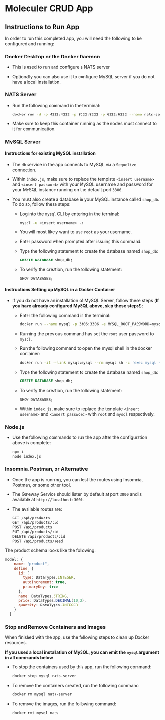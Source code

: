 # Moleculer CRUD App

## Instructions to Run App

In order to run this completed app, you will need the following to be configured and running:

### Docker Desktop or the Docker Daemon

* This is used to run and configure a NATS server.

* Optionally you can also use it to configure MySQL server if you do not have a local installation.

### NATS Server

* Run the following command in the terminal:

  ```bash
  docker run -d -p 4222:4222 -p 8222:8222 -p 6222:6222 --name nats-server -ti nats:latest
  ```

* Make sure to keep this container running as the nodes must connect to it for communication.

### MySQL Server

#### Instructions for existing MySQL installation

* The `db` service in the app connects to MySQL via a `Sequelize` connection.

* Within `index.js`, make sure to replace the template `<insert username>` and `<insert password>` with your MySQL username and password for your MySQL instance running on the default port `3306`.

* You must also create a database in your MySQL instance called `shop_db`. To do so, follow these steps:

  * Log into the `mysql` CLI by entering in the terminal:

    ```bash
    mysql -u <insert username> -p
    ```

  * You will most likely want to use `root` as your username.

  * Enter password when prompted after issuing this command.

  * Type the following statement to create the database named `shop_db`:

    ```sql
    CREATE DATABASE shop_db;
    ```

  * To verify the creation, run the following statement:

    ```sql
    SHOW DATABASES;
    ```

#### Instructions Setting up MySQL in a Docker Container

* If you do not have an installation of MySQL Server, follow these steps (**If you have already configured MySQL above, skip these steps!**):

  * Enter the following command in the terminal:

    ```bash
    docker run --name mysql -p 3306:3306 -e MYSQL_ROOT_PASSWORD=mysql -d mysql
    ```

  * Running the previous command has set the `root` user password to `mysql`.

  * Run the following command to open the mysql shell in the docker container:

    ```bash
    docker run -it --link mysql:mysql --rm mysql sh -c 'exec mysql -h"$MYSQL_PORT_3306_TCP_ADDR" -P"$MYSQL_PORT_3306_TCP_PORT" -uroot -p"$MYSQL_ENV_MYSQL_ROOT_PASSWORD"'
    ```

  * Type the following statement to create the database named `shop_db`:

    ```sql
    CREATE DATABASE shop_db;
    ```

  * To verify the creation, run the following statement:

    ```sql
    SHOW DATABASES;
    ```

  * Within `index.js`, make sure to replace the template `<insert username>` and `<insert password>` with `root` and `mysql` respectively.

### Node.js

* Use the following commands to run the app after the configuration above is complete:

  ```bash
  npm i
  node index.js
  ```

### Insomnia, Postman, or Alternative

* Once the app is running, you can test the routes using Insomnia, Postman, or some other tool.

* The Gateway Service should listen by default at port `3000` and is available at `http://localhost:3000`.

* The available routes are:

  ```txt
  GET /api/products
  GET /api/products/:id
  POST /api/products
  PUT /api/products/:id
  DELETE /api/products/:id
  POST /api/products/seed
  ```

The product schema looks like the following:

  ```js
  model: {
      name: "product",
      define: {
        id: {
          type: DataTypes.INTEGER,
          autoIncrement: true,
          primaryKey: true
        },
        name: DataTypes.STRING,
        price: DataTypes.DECIMAL(10,2),
        quantity: DataTypes.INTEGER
      }
    }
  ```

### Stop and Remove Containers and Images

When finished with the app, use the following steps to clean up Docker resources.

**If you used a local installation of MySQL, you can omit the `mysql` argument in all commands below**

* To stop the containers used by this app, run the following command:

  ```bash
  docker stop mysql nats-server
  ```

* To remove the containers created, run the following command:

  ```bash
  docker rm mysql nats-server
  ```

* To remove the images, run the following command:

  ```bash
  docker rmi mysql nats
  ```
